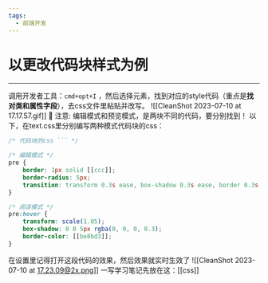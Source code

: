 ```yaml
---
tags:
  - 前端开发
---
```


# 以更改代码块样式为例
----
调用开发者工具：`cmd+opt+I` ，然后选择元素，找到对应的style代码（重点是**找对类和属性字段**），去css文件里粘贴并改写。
![[CleanShot 2023-07-10 at 17.17.57.gif]]
🤖 注意: 编辑模式和预览模式，是两块不同的代码，要分别找到！
以下，在text.css里分别编写两种模式代码块的css：
```css
/* 代码块的css ``` */

/* 编辑模式 */
pre {
	border: 1px solid [[ccc]];
	border-radius: 5px;
	transition: transform 0.3s ease, box-shadow 0.3s ease, border 0.3s ease;
}

/* 阅读模式 */
pre:hover {
	transform: scale(1.05);
	box-shadow: 0 0 5px rgba(0, 0, 0, 0.3);
	border-color: [[be8bd3]];
}
```
在设置里记得打开这段代码的效果，然后效果就实时生效了
![[CleanShot 2023-07-10 at 17.23.09@2x.png]]
一写学习笔记先放在这：[[css]]